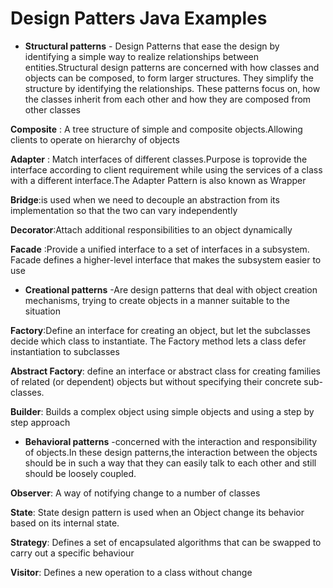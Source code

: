 # Design Patters Java Examples

* **Structural patterns** - Design Patterns that ease the design by identifying a simple way to realize relationships between entities.Structural design patterns are concerned with how classes and objects can be composed, to form larger structures. They simplify the structure by identifying the relationships. These patterns focus on, how the classes inherit from each other and how they are composed from other classes


**Composite** : A tree structure of simple and composite objects.Allowing clients to operate on hierarchy of objects

**Adapter** : Match interfaces of different classes.Purpose is toprovide the interface according to client requirement while using the services of a class with a different interface.The Adapter Pattern is also known as Wrapper

**Bridge**:is used when we need to decouple an abstraction from its implementation so that the two can vary independently


**Decorator**:Attach additional responsibilities to an object dynamically

**Facade** :Provide a unified interface to a set of interfaces in a subsystem. Facade defines a higher-level interface that makes the subsystem easier to use


* **Creational patterns** -Are design patterns that deal with object creation mechanisms, trying to create objects in a manner suitable to the situation


**Factory**:Define an interface for creating an object, but let the subclasses decide which class to instantiate. The Factory method lets a class defer instantiation to subclasses


**Abstract Factory**: define an interface or abstract class for creating families of related (or dependent) objects but without specifying their concrete sub-classes.


**Builder**: Builds a complex object using simple objects and using a step by step approach

* **Behavioral patterns** -concerned with the interaction and responsibility of objects.In these design patterns,the interaction between the objects should be in such a way that they can easily talk to each other and still should be loosely coupled.

**Observer**: A way of notifying change to a number of classes


**State**: State design pattern is used when an Object change its behavior based on its internal state.

**Strategy**: Defines a set of encapsulated algorithms that can be swapped to carry out a specific behaviour

**Visitor**: Defines a new operation to a class without change

